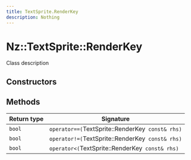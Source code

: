 ```yaml
---
title: TextSprite.RenderKey
description: Nothing
---
```


# Nz::TextSprite::RenderKey

Class description

## Constructors


## Methods

| Return type | Signature |
| ----------- | --------- |
| `bool` | `operator==(`TextSprite::RenderKey` const& rhs)` |
| `bool` | `operator!=(`TextSprite::RenderKey` const& rhs)` |
| `bool` | `operator<(`TextSprite::RenderKey` const& rhs)` |
